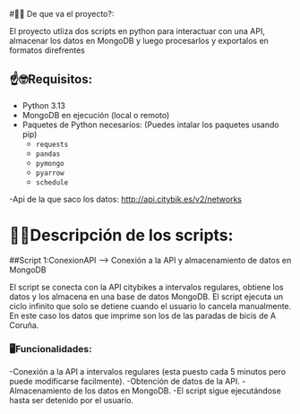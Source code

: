 #📝🤔 De que va el proyecto?:

El proyecto utliza dos scripts en python para interactuar con una API, almacenar los datos en MongoDB y luego procesarlos y exportalos en formatos direfrentes

## ☝🤓Requisitos:
- Python 3.13 
- MongoDB en ejecución (local o remoto)
- Paquetes de Python necesarios: (Puedes intalar los paquetes usando pip)
  - `requests`
  - `pandas`
  - `pymongo`
  - `pyarrow`
  - `schedule`
    
 -Api de la que saco los datos: http://api.citybik.es/v2/networks


# 👨‍💻Descripción de los scripts:
##Script 1:ConexionAPI --> Conexión a la API y almacenamiento de datos en MongoDB

El script se conecta con la API citybikes a intervalos regulares, obtiene los datos y los almacena en una base de datos MongoDB. El script ejecuta un ciclo infinito que solo se detiene cuando el usuario lo cancela manualmente. En este caso los datos que imprime son los de las paradas de bicis de A Coruña.

### 🖥Funcionalidades:
  -Conexión a la API a intervalos regulares (esta puesto cada 5 minutos pero puede modificarse facilmente).
  -Obtención de datos de la API.
  -Almacenamiento de los datos en MongoDB.
  -El script sigue ejecutándose hasta ser detenido por el usuario.

##
